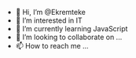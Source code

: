 - 👋 Hi, I’m @Ekremteke
- 👀 I’m interested in IT
- 🌱 I’m currently learning JavaScript
- 💞️ I’m looking to collaborate on ...
- 📫 How to reach me ...

<!---
Ekremteke/Ekremteke is a ✨ special ✨ repository because its `README.md` (this file) appears on your GitHub profile.
You can click the Preview link to take a look at your changes.
--->
